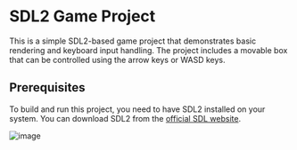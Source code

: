 # SDL2 Game Project

This is a simple SDL2-based game project that demonstrates basic rendering and keyboard input handling. The project includes a movable box that can be controlled using the arrow keys or WASD keys.

## Prerequisites

To build and run this project, you need to have SDL2 installed on your system. You can download SDL2 from the [official SDL website](https://www.libsdl.org/).


![image](https://github.com/user-attachments/assets/42ad9172-7d7a-4cd3-adbb-03baff9da84e)
